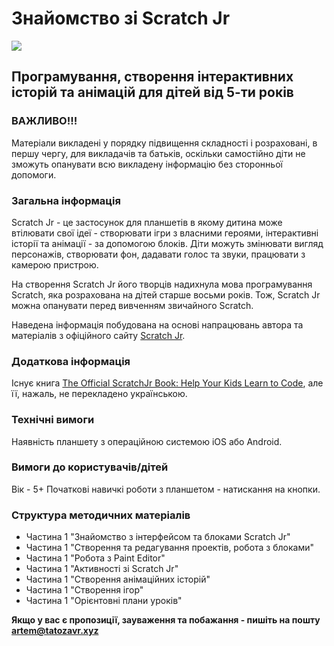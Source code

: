 # Знайомство зі Scratch Jr

![](https://www.scratchjr.org/images/scratchjrlogo.png)

## Програмування, створення інтерактивних історій та анімацій для дітей від 5-ти років

### ВАЖЛИВО!!!

Матеріали викладені у порядку підвищення складності і розраховані, в першу чергу, для викладачів та батьків, оскільки самостійно діти не зможуть опанувати всю викладену інформацію без сторонньої допомоги. 

### Загальна інформація

Scratch Jr - це застосунок для планшетів в якому дитина може втілювати свої ідеї - створювати ігри з власними героями, інтерактивні історії та анімації - за допомогою блоків. Діти можуть змінювати вигляд персонажів, створювати фон, дадавати голос та звуки, працювати з камерою пристрою.

На створення Scratch Jr його творців надихнула мова програмування Scratch, яка розрахована на дітей старше восьми років. Тож, Scratch Jr можна опанувати перед вивченням звичайного Scratch.

Наведена інформація побудована на основі напрацювань автора та матеріалів з офіційного сайту [Scratch Jr](https://www.scratchjr.org).

### Додаткова інформація

Існує книга [The Official ScratchJr Book: Help Your Kids Learn to Code](https://www.amazon.com/Official-ScratchJr-Book-Help-Learn/dp/1593276710/), але її, нажаль, не перекладено українською.

### Технічні вимоги

Наявність планшету з операційною системою iOS або Android.

### Вимоги до користувачів/дітей

Вік - 5+
Початкові навичкі роботи з планшетом - натискання на кнопки.

### Структура методичних матеріалів

- Частина 1 "Знайомство з інтерфейсом та блоками Scratch Jr"
- Частина 1 "Створення та редагування проектів, робота з блоками"
- Частина 1 "Робота з Paint Editor"
- Частина 1 "Активності зі Scratch Jr"
- Частина 1 "Створення анімаційних історій"
- Частина 1 "Створення ігор"
- Частина 1 "Орієнтовні плани уроків"


**Якщо у вас є пропозиції, зауваження та побажання - пишіть на пошту artem@tatozavr.xyz**

